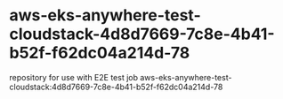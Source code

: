 # aws-eks-anywhere-test-cloudstack-4d8d7669-7c8e-4b41-b52f-f62dc04a214d-78
repository for use with E2E test job aws-eks-anywhere-test-cloudstack:4d8d7669-7c8e-4b41-b52f-f62dc04a214d-78
